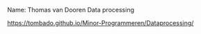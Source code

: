  Name: Thomas van Dooren
	Data processing


<a href="https://tombado.github.io/Minor-Programmeren/Dataprocessing/">https://tombado.github.io/Minor-Programmeren/Dataprocessing/</a>

